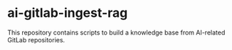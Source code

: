 # ai-gitlab-ingest-rag
This repository contains scripts to build a knowledge base from AI-related GitLab repositories.
